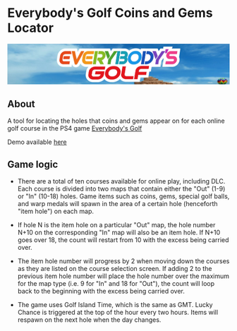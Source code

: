 # Everybody's Golf Coins and Gems Locator

<img src="egbanner.jpg" />

## About
A tool for locating the holes that coins and gems appear on for each online golf course in the PS4 game <a href="https://store.playstation.com/en-us/product/UP9000-CUSA04687_00-EVERYBODYSGOLFUS" target="_blank">Everybody's Golf</a>

Demo available <a href="https://TheFabulousPika.github.io/everybodys-golf-coins-and-gems-locator/" target="_blank">here<a>

## Game logic
* There are a total of ten courses available for online play, including DLC. Each course is divided into two maps that contain either the "Out" (1-9) or "In" (10-18) holes.
Game items such as coins, gems, special golf balls, and warp medals will spawn in the area of a certain hole (henceforth "item hole") on each map.
* If hole N is the item hole on a particular "Out" map, the hole number N+10 on the corresponding "In" map will also be an item hole. If N+10 goes over 18, the count will restart from 10 with the excess being carried over.

* The item hole number will progress by 2 when moving down the courses as they are listed on the course selection screen. If adding 2 to the previous item hole number will place the hole number over the maximum for the map type (i.e. 9 for "In" and 18 for "Out"), the count will loop back to the beginning with the excess being carried over.

* The game uses Golf Island Time, which is the same as GMT. Lucky Chance is triggered at the top of the hour every two hours. Items will respawn on the next hole when the day changes.
